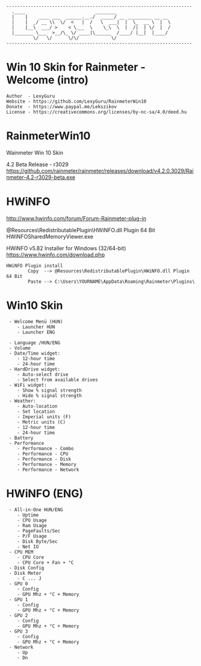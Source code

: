 ```
---------------------------------------------------------------------
  .____                          ________                    
  |    |    ____ ___  ______.__./  _____/ __ _________ __ __ 
  |    |  _/ __ \\  \/  <   |  /   \  ___|  |  \_  __ \  |  \
  |    |__\  ___/ >    < \___  \    \_\  \  |  /|  | \/  |  /
  |_______ \___  >__/\_ \/ ____|\______  /____/ |__|  |____/ 
          \/   \/      \/\/            \/                    
---------------------------------------------------------------------
```

# Win 10 Skin for Rainmeter - Welcome (intro)
	Author  - LexyGuru
	Website - https://github.com/LexyGuru/RainmeterWin10
	Donate  - https://www.paypal.me/Lekszikov
	License - https://creativecommons.org/licenses/by-nc-sa/4.0/deed.hu

# RainmeterWin10
Wainmeter Win 10 Skin 

4.2 Beta Release - r3029
https://github.com/rainmeter/rainmeter/releases/download/v4.2.0.3029/Rainmeter-4.2-r3029-beta.exe


# HWiNFO 
http://www.hwinfo.com/forum/Forum-Rainmeter-plug-in

@Resources\RedistributablePlugin\HWiNFO.dll Plugin 64 Bit 
HWiNFOSharedMemoryViewer.exe
	
HWiNFO v5.82 Installer for Windows (32/64-bit)
https://www.hwinfo.com/download.php

```
HWiNFO Plugin install
		Copy  --> @Resources\RedistributablePlugin\HWiNFO.dll Plugin 64 Bit  
		Paste --> C:\Users\YOURNAME\AppData\Roaming\Rainmeter\Plugins\
```


# Win10 Skin
```
 - Welcome Menü (HUN)
 	- Launcher HUN
	- Launcher ENG
	
 - Language /HUN/ENG
 - Volume
 - Date/Time widget:
	- 12-hour time
	- 24-hour time
 - HardDrive widget:
	- Auto-select drive
	- Select from available drives
 - WiFi widget:
	- Show % signal strength
	- Hide % signal strength
 - Weather:
	- Auto-location
	- Set location
	- Imperial units (F)
	- Metric units (C)
	- 12-hour time
	- 24-hour time
 - Battery
 - Performance 
	- Performance - Combo
	- Performance - CPU
	- Performance - Disk
	- Performance - Memory
	- Performance - Network

```

# HWiNFO (ENG)

```
 - All-in-One HUN/ENG
	- Uptime
	- CPU Usage
	- Ram Usage
	- PageFaults/Sec
	- P/F Usage
	- Disk Byte/Sec
	- Net IO
 - CPU MEM
	- CPU Core
	- CPU Core + Fan + °C
 - Disk Config
 - Disk Meter
	- C ... J
 - GPU 0
	- Config
	- GPU Mhz + °C + Memory
 - GPU 1
	- Config
	- GPU Mhz + °C + Memory
 - GPU 2
	- Config
	- GPU Mhz + °C + Memory
 - GPU 3
	- Config
	- GPU Mhz + °C + Memory
 - Network
	- Up 
	- Dn
```
 
